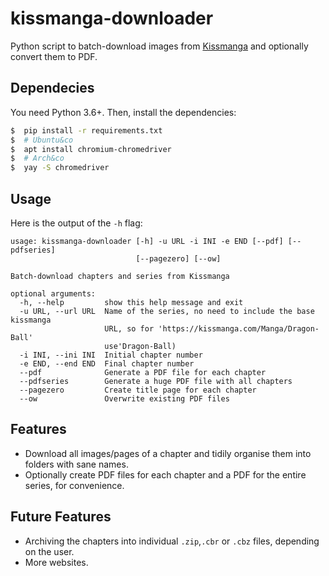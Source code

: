 # kissmanga-downloader

Python script to batch-download images from [Kissmanga](https://kissmanga.com) and optionally convert them to PDF.

## Dependecies

You need Python 3.6+. Then, install the dependencies:

```bash
$  pip install -r requirements.txt
$  # Ubuntu&co
$  apt install chromium-chromedriver
$  # Arch&co
$  yay -S chromedriver
```


## Usage

Here is the output of the `-h` flag:

```
usage: kissmanga-downloader [-h] -u URL -i INI -e END [--pdf] [--pdfseries]
                            [--pagezero] [--ow]

Batch-download chapters and series from Kissmanga

optional arguments:
  -h, --help         show this help message and exit
  -u URL, --url URL  Name of the series, no need to include the base kissmanga
                     URL, so for 'https://kissmanga.com/Manga/Dragon-Ball'
                     use'Dragon-Ball)
  -i INI, --ini INI  Initial chapter number
  -e END, --end END  Final chapter number
  --pdf              Generate a PDF file for each chapter
  --pdfseries        Generate a huge PDF file with all chapters
  --pagezero         Create title page for each chapter
  --ow               Overwrite existing PDF files
```


## Features

*  Download all images/pages of a chapter and tidily organise them into folders with sane names.
*  Optionally create PDF files for each chapter and a PDF for the entire series, for convenience.

## Future Features

* Archiving the chapters into individual `.zip`,`.cbr` or `.cbz` files, depending on the user.
* More websites.

